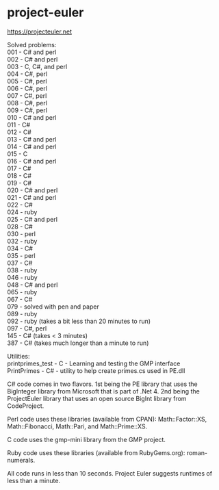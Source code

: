 # project-euler
https://projecteuler.net

Solved problems:<br>
001 - C# and perl<br>
002 - C# and perl<br>
003 - C, C#, and perl<br>
004 - C#, perl<br>
005 - C#, perl<br>
006 - C#, perl<br>
007 - C#, perl<br>
008 - C#, perl<br>
009 - C#, perl<br>
010 - C# and perl<br>
011 - C#<br>
012 - C#<br>
013 - C# and perl<br>
014 - C# and perl<br>
015 - C<br>
016 - C# and perl<br>
017 - C#<br>
018 - C#<br>
019 - C#<br>
020 - C# and perl<br>
021 - C# and perl<br>
022 - C#<br>
024 - ruby<br>
025 - C# and perl<br>
028 - C#<br>
030 - perl<br>
032 - ruby<br>
034 - C#<br>
035 - perl<br>
037 - C#<br>
038 - ruby<br>
046 - ruby<br>
048 - C# and perl<br>
065 - ruby<br>
067 - C#<br>
079 - solved with pen and paper<br>
089 - ruby<br>
092 - ruby (takes a bit less than 20 minutes to run)<br>
097 - C#, perl<br>
145 - C# (takes < 3 minutes)<br>
387 - C# (takes much longer than a minute to run)<br>

Utilities:<br>
printprimes_test - C - Learning and testing the GMP interface<br>
PrintPrimes - C# - utility to help create primes.cs used in PE.dll<br>

C# code comes in two flavors.  1st being the PE library that uses the BigInteger library from Microsoft that is part of .Net 4.  2nd being the ProjectEuler library that uses an open source BigInt library from CodeProject.

Perl code uses these libraries (available from CPAN): Math::Factor::XS, Math::Fibonacci, Math::Pari, and Math::Prime::XS.  

C code uses the gmp-mini library from the GMP project.

Ruby code uses these libraries (available from RubyGems.org): roman-numerals.


All code runs in less than 10 seconds.  Project Euler suggests runtimes of less than a minute.
